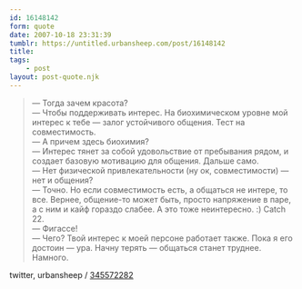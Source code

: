 ```yaml
---
id: 16148142
form: quote
date: 2007-10-18 23:31:39
tumblr: https://untitled.urbansheep.com/post/16148142
title: 
tags:
    - post
layout: post-quote.njk
---
```


<blockquote>
—&nbsp;Тогда зачем красота?<br/>
—&nbsp;Чтобы поддерживать интерес. На биохимическом уровне мой интерес к тебе — залог устойчивого общения. Тест на совместимость.<br/>
—&nbsp;А причем здесь биохимия?<br/>
—&nbsp;Интерес тянет за собой удовольствие от пребывания рядом, и создает базовую мотивацию для общения. Дальше само.<br/>
—&nbsp;Нет физической привлекательности (ну ок, совместимости) — нет и общения?<br/>
—&nbsp;Точно. Но если совместимость есть, а общаться не интере, то все. Вернее, общение-то может быть, просто напряжение в паре, а с ним и кайф гораздо слабее. А это тоже неинтересно. :) Catch 22.<br/>
—&nbsp;Фигассе!<br/>
—&nbsp;Чего? Твой интерес к моей персоне работает также. Пока я его достоин — ура. Начну терять — общаться станет труднее. Намного.
</blockquote>

twitter, urbansheep / <a href="http://twitter.com/urbansheep/statuses/345572282">345572282</a>

